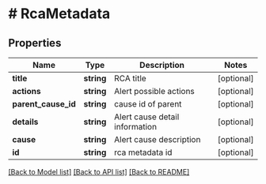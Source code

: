# # RcaMetadata

## Properties

Name | Type | Description | Notes
------------ | ------------- | ------------- | -------------
**title** | **string** | RCA title | [optional]
**actions** | **string** | Alert possible actions | [optional]
**parent_cause_id** | **string** | cause id of parent | [optional]
**details** | **string** | Alert cause detail information | [optional]
**cause** | **string** | Alert cause description | [optional]
**id** | **string** | rca metadata id | [optional]

[[Back to Model list]](../../README.md#models) [[Back to API list]](../../README.md#endpoints) [[Back to README]](../../README.md)
